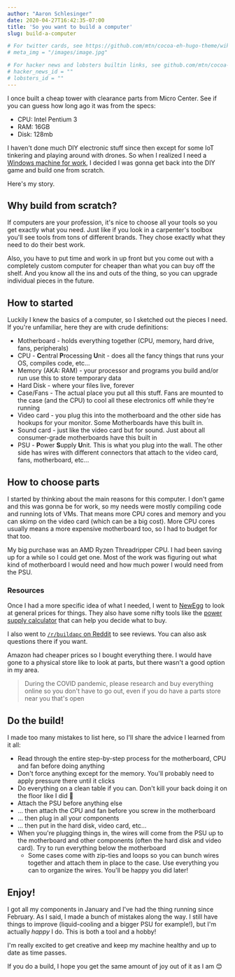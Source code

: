 ```yaml
---
author: "Aaron Schlesinger"
date: 2020-04-27T16:42:35-07:00
title: 'So you want to build a computer'
slug: build-a-computer

# For twitter cards, see https://github.com/mtn/cocoa-eh-hugo-theme/wiki/Twitter-cards
# meta_img = "/images/image.jpg"

# For hacker news and lobsters builtin links, see github.com/mtn/cocoa-eh-hugo-theme/wiki/Social-Links
# hacker_news_id = ""
# lobsters_id = ""
---
```


I once built a cheap tower with clearance parts from Micro Center. See if you can guess how long ago it was from the specs:

- CPU: Intel Pentium 3
- RAM: 16GB
- Disk: 128mb

I haven't done much DIY electronic stuff since then except for some IoT tinkering and playing around with drones. So when I realized I need a [Windows machine for work](https://dev.to/arschles/how-to-wsl-516d), I decided I was gonna get back into the DIY game and build one from scratch.

Here's my story.

## Why build from scratch?

If computers are your profession, it's nice to choose all your tools so you get exactly what you need. Just like if you look in a carpenter's toolbox you'll see tools from tons of different brands. They chose exactly what they need to do their best work.

Also, you have to put time and work in up front but you come out with a completely custom computer for cheaper than what you can buy off the shelf. And you know all the ins and outs of the thing, so you can upgrade individual pieces in the future.


## How to started

Luckily I knew the basics of a computer, so I sketched out the pieces I need. If you're unfamiliar, here they are with crude definitions:

- Motherboard - holds everything together (CPU, memory, hard drive, fans, peripherals)
- CPU - **C**entral **P**rocessing **U**nit - does all the fancy things that runs your OS, compiles code, etc...
- Memory (AKA: RAM) - your processor and programs you build and/or run use this to store temporary data
- Hard Disk - where your files live, forever
- Case/Fans - The actual place you put all this stuff. Fans are mounted to the case (and the CPU) to cool all these electronics off while they're running
- Video card - you plug this into the motherboard and the other side has hookups for your monitor. Some Motherboards have this built in.
- Sound card - just like the video card but for sound. Just about all consumer-grade motherboards have this built in
- PSU - **P**ower **S**upply **U**nit. This is what you plug into the wall. The other side has wires with different connectors that attach to the video card, fans, motherboard, etc...

## How to choose parts

I started by thinking about the main reasons for this computer. I don't game and this was gonna be for work, so my needs were mostly compiling code and running lots of VMs. That means more CPU cores and memory and you can skimp on the video card (which can be a big cost). More CPU cores usually means a more expensive motherboard too, so I had to budget for that too.

My big purchase was an AMD Ryzen Threadripper CPU. I had been saving up for a while so I could get one. Most of the work was figuring out what kind of motherboard I would need and how much power I would need from the PSU.

### Resources

Once I had a more specific idea of what I needed, I went to [NewEgg](https://newegg.com) to look at general prices for things. They also have some nifty tools like the [power supply calculator](https://www.newegg.com/tools/power-supply-calculator/) that can help you decide what to buy.

I also went to [`/r/buildapc` on Reddit](https://buildapc.reddit.com) to see reviews. You can also ask questions there if you want.

Amazon had cheaper prices so I bought everything there. I would have gone to a physical store like to look at parts, but there wasn't a good option in my area.

>During the COVID pandemic, please research and buy everything online so you don't have to go out, even if you do have a parts store near you that's open

## Do the build!

I made too many mistakes to list here, so I'll share the advice I learned from it all:

- Read through the entire step-by-step process for the motherboard, CPU and fan before doing anything
- Don't force anything except for the memory. You'll probably need to apply pressure there until it clicks
- Do everything on a clean table if you can. Don't kill your back doing it on the floor like I did 🤣
- Attach the PSU before anything else
- ... then attach the CPU and fan before you screw in the motherboard
- ... then plug in all your components
- ... then put in the hard disk, video card, etc...
- When you're plugging things in, the wires will come from the PSU up to the motherboard and other components (often the hard disk and video card). Try to run  everything below the motherboard
    - Some cases come with zip-ties and loops so you can bunch wires together and attach them in place to the case. Use everything you can to organize the wires. You'll be happy you did later!

## Enjoy!

I got all my components in January and I've had the thing running since February.  As I said, I made a bunch of mistakes along the way. I still have things to improve (liquid-cooling and a bigger PSU for example!), but I'm actually _happy_ I do. This is both a tool and a hobby!

I'm really excited to get creative and keep my machine healthy and up to date as time passes.

If you do a build, I hope you get the same amount of joy out of it as I am 😊
